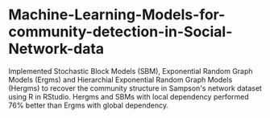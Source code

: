 # Machine-Learning-Models-for-community-detection-in-Social-Network-data
Implemented Stochastic Block Models (SBM), Exponential Random Graph Models (Ergms) and Hierarchial Exponential Random Graph Models (Hergms) to recover the community structure in Sampson's network dataset using R in RStudio. Hergms and SBMs with local dependency performed 76\% better than Ergms with global dependency.
